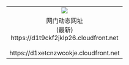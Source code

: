 ﻿<table>
  <tr></tr>
  <tr><td colspan=2 align=center><img src="https://d1t9ckf2jklp26.cloudfront.net/Up/oGate.jpg" /></td></tr>
  <tr><td colspan=2 align=center>网门动态网址<br/>(最新)
<br>https://d1t9ckf2jklp26.cloudfront.net
<br/>
<br>https://d1xetcnzwcokje.cloudfront.net
    </td>
  </tr>
</table>
